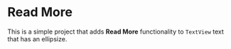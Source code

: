 # Read More

This is a simple project that adds **Read More** functionality to `TextView` text that has an ellipsize.
